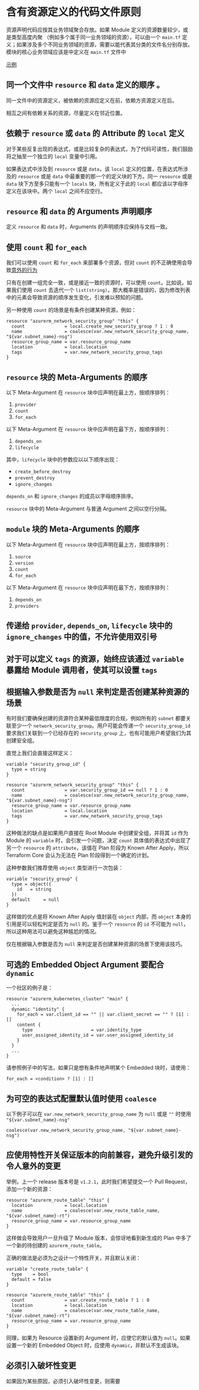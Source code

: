 # 含有资源定义的代码文件原则

资源声明代码应按其业务领域聚合存放。如果 Module 定义的资源数量较少，或是类型高度内聚 （例如多个属于同一业务领域的资源），可以由一个 `main.tf` 定义；如果涉及多个不同业务领域的资源，需要以能代表其分类的文件名分别存放。模块的核心业务领域应该是中定义在 `main.tf` 文件中

[示例](https://github.com/cloudposse/terraform-aws-eks-cluster)

## 同一个文件中 `resource` 和 `data` 定义的顺序 。

同一文件中的资源定义，被依赖的资源应定义在前，依赖方资源定义在后。

相互之间有依赖关系的资源，尽量定义在邻近位置。

## 依赖于 `resource` 或 `data` 的 Attribute 的 `local` 定义

对于某些反复出现的表达式，或是比较复杂的表达式，为了代码可读性，我们鼓励将之抽至一个独立的 `local` 变量中引用。

如果表达式中涉及到 `resource` 或是 `data`，该 `local` 定义的位置，在表达式所涉及的 `resource` 或是 `data` 中最重要的那一个的定义块的下方。同一 `resource` 或是 `data` 块下方至多只能有一个 `locals` 块，所有定义于此的 `local` 都应该以字母序定义在该块中。两个 `local` 之间不应空行。

## `resource` 和 `data` 的 Arguments 声明顺序

定义 `resource` 和 `data` 时，Arguments 的声明顺序应保持与文档一致。

## 使用 `count` 和 `for_each`

我们可以使用 `count` 和 `for_each` 来部署多个资源，但对 `count` 的不正确使用会导致[意外的行为](https://github.com/lonegunmanb/unpredictable_tf_behavior_sample)

只有在创建一组完全一致，或是接近一致的资源时，可以使用 `count`。比如说，如果我们使用 `count` 去迭代一个 `list(string)`，那大概率是错误的，因为修改列表中的元素会导致资源的顺序发生变化，引发难以预知的问题。

另一种使用 `count` 的场景是有条件创建某种资源，例如：

```hcl
resource "azurerm_network_security_group" "this" {
  count               = local.create_new_security_group ? 1 : 0
  name                = coalesce(var.new_network_security_group_name, "${var.subnet_name}-nsg")
  resource_group_name = var.resource_group_name
  location            = local.location
  tags                = var.new_network_security_group_tags
}
```

## `resource` 块的 Meta-Arguments 的顺序

以下 Meta-Argument 在 `resource` 块中应声明在最上方，按顺序排列：

1. `provider`
2. `count`
3. `for_each`

以下 Meta-Argument 在 `resource` 块中应声明在最下方，按顺序排列：

1. `depends_on`
2. `lifecycle`

其中，`lifecycle` 块中的参数应以以下顺序出现：

* `create_before_destroy`
* `prevent_destroy`
* `ignore_changes`

`depends_on` 和 `ignore_changes` 的成员以字母顺序排序。

`resource` 块中的 Meta-Argument 与普通 Argument 之间以空行分隔。

## `module` 块的 Meta-Arguments 的顺序

以下 Meta-Argument 在 `resource` 块中应声明在最上方，按顺序排列：

1. `source`
2. `version`
3. `count`
4. `for_each`

以下 Meta-Argument 在 `resource` 块中应声明在最下方，按顺序排列：

1. `depends_on`
2. `providers`

## 传递给 `provider`, `depends_on`, `lifecycle` 块中的 `ignore_changes` 中的值，不允许使用双引号

## 对于可以定义 `tags` 的资源，始终应该通过 `variable` 暴露给 Module 调用者，使其可以设置 `tags`

## 根据输入参数是否为 `null` 来判定是否创建某种资源的场景

有时我们要确保创建的资源符合某种最低限度的合规，例如所有的 `subnet` 都要关联至少一个 `network_security_group`。用户可能会传递一个 `security_group_id` 要求我们关联到一个已经存在的 `security_group` 上，也有可能用户希望我们为其创建安全组。

直觉上我们会直接这样定义：

```hcl
variable "security_group_id" {
  type = string
}

resource "azurerm_network_security_group" "this" {
  count               = var.security_group_id == null ? 1 : 0
  name                = coalesce(var.new_network_security_group_name, "${var.subnet_name}-nsg")
  resource_group_name = var.resource_group_name
  location            = local.location
  tags                = var.new_network_security_group_tags
}
```

这种做法的缺点是如果用户直接在 Root Module 中创建安全组，并将其 `id` 作为 Module 的 `variable` 时，会引发一个问题，决定 `count` 具体值的表达式中出现了另一个 `resource` 的 `attribute`，该值在 Plan 阶段为 Known After Apply，所以 Terraform Core 会认为无法在 Plan 阶段得到一个确定的计划。

这种参数我们推荐使用 `object` 类型进行一次包装：

```hcl
variable "security_group" {
  type = object({
    id   = string
  })
  default     = null
}
```

这样做的优点是将 Known After Apply 值封装在 `object` 内部，而 `object` 本身的引用是可以轻松判定是否为 `null` 的。鉴于一个 `resource` 的 `id` 不可能为 `null`，所以这种用法可以避免这种尴尬的情况。

仅在根据输入参数是否为 `null` 来判定是否创建某种资源的场景下使用该技巧。

## 可选的 Embedded Object Argument 要配合 `dynamic`

一个社区的例子是：

```hcl
resource "azurerm_kubernetes_cluster" "main" {
  ...
  dynamic "identity" {
    for_each = var.client_id == "" || var.client_secret == "" ? [1] : []
    content {
      type                      = var.identity_type
      user_assigned_identity_id = var.user_assigned_identity_id
    }
  }
  ...
}
```

请参照例子中的写法，如果只是想有条件地声明某个 Embedded 块时，请使用：

```hcl
for_each = <condition> ? [1] : []
```

## 为可空的表达式配置默认值时使用 `coalesce`

以下例子可以在 `var.new_network_security_group_name` 为 `null` 或是 `""` 时使用 `"${var.subnet_name}-nsg"`

```hcl
coalesce(var.new_network_security_group_name, "${var.subnet_name}-nsg")
```

## 应使用特性开关保证版本的向前兼容，避免升级引发的令人意外的变更

举例，上一个 release 版本号是 `v1.2.1`，此时我们希望提交一个 Pull Request，添加一个新的资源：

```hcl
resource "azurerm_route_table" "this" {
  location            = local.location
  name                = coalesce(var.new_route_table_name, "${var.subnet_name}-rt")
  resource_group_name = var.resource_group_name
}
```

这样做会导致用户一旦升级了 Module 版本，会惊讶地看到新生成的 Plan 中多了一个新的待创建的 `azurerm_route_table`。

正确的做法是必须为之设计一个特性开关，并且默认关闭：

```hcl
variable "create_route_table" {
  type    = bool
  default = false
}

resource "azurerm_route_table" "this" {
  count               = var.create_route_table ? 1 : 0
  location            = local.location
  name                = coalesce(var.new_route_table_name, "${var.subnet_name}-rt")
  resource_group_name = var.resource_group_name
}
```

同理，如果为 Resource 设置新的 Argument 时，应使它的默认值为 `null`。如果设置一个新的 Embedded Object 时，应使用 `dynamic`，并默认不生成该块。

## 必须引入破坏性变更

如果因为某些原因，必须引入破坏性变更，则需要